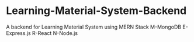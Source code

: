 # Learning-Material-System-Backend
A backend for Learning Material System using MERN Stack
M-MongoDB
E-Express.js
R-React
N-Node.js
